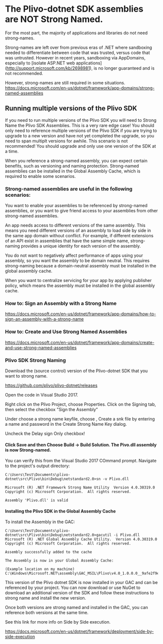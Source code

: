 # The Plivo-dotnet SDK assemblies are NOT Strong Named.

For the most part, the majority of applications and libraries do not need strong-names. 

Strong-names are left over from previous eras of .NET where sandboxing needed to differentiate between code that was trusted, 
versus code that was untrusted. However in recent years, sandboxing via AppDomains, especially to [isolate ASP.NET web applications] 
(http://support.microsoft.com/kb/2698981), is no longer guaranteed and is not recommended.

However, strong-names are still required in some situations.
https://docs.microsoft.com/en-us/dotnet/framework/app-domains/strong-named-assemblies

## Running multiple versions of the Plivo SDK

If you need to run multiple versions of the Plivo SDK you will need to Strong Name the Plivo SDK Assemblies.
This is a very rare edge case!  You should only need to reference multiple versions of the Plivo SDK if you are trying to upgrade to a new version and
have not yet completed the upgrade, so you need to span multiplt versions for awhile.  This scenario is not recommended!  You should upgrade and only use one version of the SDK at a time.

When you reference a strong-named assembly, you can expect certain benefits, such as versioning and naming protection. 
Strong-named assemblies can be installed in the Global Assembly Cache, which is required to enable some scenarios.

### Strong-named assemblies are useful in the following scenarios:

You want to enable your assemblies to be referenced by strong-named assemblies, or you want to give friend access to your 
assemblies from other strong-named assemblies.

An app needs access to different versions of the same assembly. This means you need different versions of an assembly to load 
side by side in the same app domain without conflict. For example, if different extensions of an API exist in assemblies that 
have the same simple name, strong-naming provides a unique identity for each version of the assembly.

You do not want to negatively affect performance of apps using your assembly, so you want the assembly to be domain neutral. 
This requires strong-naming because a domain-neutral assembly must be installed in the global assembly cache.

When you want to centralize servicing for your app by applying publisher policy, which means the assembly must be 
installed in the global assembly cache.

### How to: Sign an Assembly with a Strong Name

https://docs.microsoft.com/en-us/dotnet/framework/app-domains/how-to-sign-an-assembly-with-a-strong-name

### How to: Create and Use Strong Named Assemblies

https://docs.microsoft.com/en-us/dotnet/framework/app-domains/create-and-use-strong-named-assemblies

### Plivo SDK Strong Naming

Download the (source control) version of the Plivo-dotnet SDK that you want to strong name.

https://github.com/plivo/plivo-dotnet/releases

Open the code in Visual Studio 2017.  

Right click on the Plivo Project, choose Properties.
Click on the Signing tab, then select the checkbox "Sign the Assembly"

Under choose a strong name keyfile, choose <New>, Create a snk file by entering a name and password in the Create Strong Name Key dialog.

Uncheck the Delay sign Only checkbox!

#### Click Save and then Choose Build -> Build Solution.  The Pivo.dll assembly is now Strong-named.  

You can verify this from the Visual Studio 2017 COmmand prompt.  Navigate to the project's output directory:

	C:\Users\Test\Documents\plivo-dotnet\src\Plivo\bin\Debug\netstandard2.0>sn -v Plivo.dll

	Microsoft (R) .NET Framework Strong Name Utility  Version 4.0.30319.0
	Copyright (c) Microsoft Corporation.  All rights reserved.

	Assembly 'Plivo.dll' is valid

#### Installing the Plivo SDK in the Global Assembly Cache 

To install the Assembly in the GAC:

	C:\Users\Test\Documents\plivo-dotnet\src\Plivo\bin\Debug\netstandard2.0>gacutil -i Plivo.dll
	Microsoft (R) .NET Global Assembly Cache Utility.  Version 4.0.30319.0
	Copyright (c) Microsoft Corporation.  All rights reserved.

	Assembly successfully added to the cache

	The Assembly is now in your Global Assembly Cache:

	(Example location on my machine)
	C:\Windows\Microsoft.NET\assembly\GAC_MSIL\Plivo\v4.0_1.0.0.0__9afe2f9ee267c412

This version of the Plivo dotnet SDK is now installed in your GAC and can be referenced by your project.
You can now download or use NuGet to download an additional version of the SDK and follow these instructions to strong name and install the new version.

Once both versions are strong named and installed in the GAC, you can reference both versions at the same time.

See this link for more info on Side by Side execution.

https://docs.microsoft.com/en-us/dotnet/framework/deployment/side-by-side-execution
